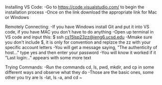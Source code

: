 Installing VS Code:
-Go to  https://code.visualstudio.com/ to begin the installation process
-Once on the link download the appropriate link for Mac or Windows

Remotely Connecting:
-If you have Windows install Git and put it into VS code, if you have MAC you don't have to do anything
-Open up terminal in VS code and input this: $ ssh cs15lsp23zz@ieng6.ucsd.edu 
-Mmake sure you don't include $, it is only for convention and replzce the zz with your specific account letters
-You will get a message saying, "The authenticity of host..." type yes and then enter your password
-You will know it worked if it "Last login:.." appears with some more text

Trying Commands:
-Run the commands cd, ls, pwd, mkdir, and cp in some different ways and observe what they do
-Those are the basic ones, some other you try are ls -lat, ls -a, and cd ~

